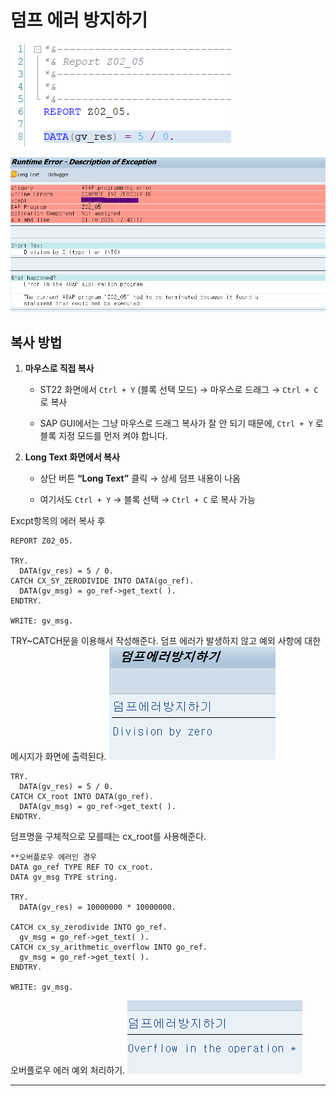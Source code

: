 # 덤프 에러 방지하기
![](../img/Pasted-image-20251002024204.png)


![](../img/Pasted-image-20251002024242.png)
## 복사 방법

1. **마우스로 직접 복사**
    
    - ST22 화면에서 `Ctrl + Y` (블록 선택 모드) → 마우스로 드래그 → `Ctrl + C` 로 복사
        
    - SAP GUI에서는 그냥 마우스로 드래그 복사가 잘 안 되기 때문에, `Ctrl + Y` 로 블록 지정 모드를 먼저 켜야 합니다.
        
2. **Long Text 화면에서 복사**
    
    - 상단 버튼 **“Long Text”** 클릭 → 상세 덤프 내용이 나옴
        
    - 여기서도 `Ctrl + Y` → 블록 선택 → `Ctrl + C` 로 복사 가능

Excpt항목의 에러 복사 후

```
REPORT Z02_05.  
  
TRY.  
  DATA(gv_res) = 5 / 0.  
CATCH CX_SY_ZERODIVIDE INTO DATA(go_ref).  
  DATA(gv_msg) = go_ref->get_text( ).  
ENDTRY.  
  
WRITE: gv_msg.
```
TRY~CATCH문을 이용해서 작성해준다.
덤프 에러가 발생하지 않고 예외 사항에 대한 메시지가 화면에 출력된다.
![](../img/Pasted-image-20251002025202.png)



```
TRY.  
  DATA(gv_res) = 5 / 0.  
CATCH CX_root INTO DATA(go_ref).  
  DATA(gv_msg) = go_ref->get_text( ).  
ENDTRY.
```
덤프명을 구체적으로 모를때는 cx_root를 사용해준다.




```
**오버플로우 에러인 경우  
DATA go_ref TYPE REF TO cx_root.  
DATA gv_msg TYPE string.  
  
TRY.  
  DATA(gv_res) = 10000000 * 10000000.  
  
CATCH cx_sy_zerodivide INTO go_ref.  
  gv_msg = go_ref->get_text( ).  
CATCH cx_sy_arithmetic_overflow INTO go_ref.  
  gv_msg = go_ref->get_text( ).  
ENDTRY.  
  
WRITE: gv_msg.
```
오버플로우 에러 예외 처리하기.
![](../img/Pasted-image-20251002030011.png)

---
